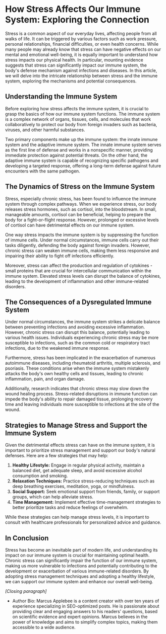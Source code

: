 # **How Stress Affects Our Immune System: Exploring the Connection**



Stress is a common aspect of our everyday lives, affecting people from all walks of life. It can be triggered by various factors such as work pressure, personal relationships, financial difficulties, or even health concerns. While many people may already know that stress can have negative effects on our mental and emotional well-being, it is equally important to understand how stress impacts our physical health. In particular, mounting evidence suggests that stress can significantly impact our immune system, the body's defense mechanism against infections and diseases. In this article, we will delve into the intricate relationship between stress and the immune system, exploring the mechanisms and potential consequences.

## **Understanding the Immune System**

Before exploring how stress affects the immune system, it is crucial to grasp the basics of how our immune system functions. The immune system is a complex network of organs, tissues, cells, and molecules that work collaboratively to protect our body from foreign invaders such as bacteria, viruses, and other harmful substances.

Two primary components make up the immune system: the innate immune system and the adaptive immune system. The innate immune system serves as the first line of defense and works in a nonspecific manner, providing immediate protection against potential threats. On the other hand, the adaptive immune system is capable of recognizing specific pathogens and developing a targeted response, offering a long-term defense against future encounters with the same pathogen.

## **The Dynamics of Stress on the Immune System**

Stress, especially chronic stress, has been found to influence the immune system through complex pathways. When we experience stress, our body releases stress hormones, such as cortisol, into the bloodstream. In small, manageable amounts, cortisol can be beneficial, helping to prepare the body for a fight-or-flight response. However, prolonged or excessive levels of cortisol can have detrimental effects on our immune system.

One way stress impacts the immune system is by suppressing the function of immune cells. Under normal circumstances, immune cells carry out their tasks diligently, defending the body against foreign invaders. However, chronic stress can weaken immune cells, making them less responsive and impairing their ability to fight off infections efficiently.

Moreover, stress can affect the production and regulation of cytokines - small proteins that are crucial for intercellular communication within the immune system. Elevated stress levels can disrupt the balance of cytokines, leading to the development of inflammation and other immune-related disorders.

## **The Consequences of a Dysregulated Immune System**

Under normal circumstances, the immune system strikes a delicate balance between preventing infections and avoiding excessive inflammation. However, chronic stress can disrupt this balance, potentially leading to various health issues. Individuals experiencing chronic stress may be more susceptible to infections, such as the common cold or respiratory tract infections, due to the weakened immune response.

Furthermore, stress has been implicated in the exacerbation of numerous autoimmune diseases, including rheumatoid arthritis, multiple sclerosis, and psoriasis. These conditions arise when the immune system mistakenly attacks the body's own healthy cells and tissues, leading to chronic inflammation, pain, and organ damage.

Additionally, research indicates that chronic stress may slow down the wound healing process. Stress-related disruptions in immune function can impede the body's ability to repair damaged tissue, prolonging recovery time and leaving individuals more susceptible to infections at the site of the wound.

## **Strategies to Manage Stress and Support the Immune System**

Given the detrimental effects stress can have on the immune system, it is important to prioritize stress management and support our body's natural defenses. Here are a few strategies that may help:

1. **Healthy Lifestyle:** Engage in regular physical activity, maintain a balanced diet, get adequate sleep, and avoid excessive alcohol consumption and smoking.
2. **Relaxation Techniques:** Practice stress-reducing techniques such as deep breathing exercises, meditation, yoga, or mindfulness.
3. **Social Support:** Seek emotional support from friends, family, or support groups, which can help alleviate stress.
4. **Time Management:** Implement effective time-management strategies to better prioritize tasks and reduce feelings of overwhelm.

While these strategies can help manage stress levels, it is important to consult with healthcare professionals for personalized advice and guidance.

## **In Conclusion**

Stress has become an inevitable part of modern life, and understanding its impact on our immune system is crucial for maintaining optimal health. Chronic stress can significantly impair the function of our immune system, making us more vulnerable to infections and potentially contributing to the development or exacerbation of various immune-related disorders. By adopting stress management techniques and adopting a healthy lifestyle, we can support our immune system and enhance our overall well-being.

*[Closing paragraph]*

- Author Bio: Marcus Applebee is a content creator with over ten years of experience specializing in SEO-optimized posts. He is passionate about providing clear and engaging answers to his readers' questions, based on scientific evidence and expert opinions. Marcus believes in the power of knowledge and aims to simplify complex topics, making them accessible to a wide audience.